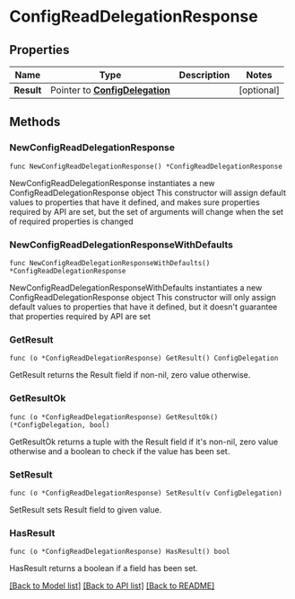 # ConfigReadDelegationResponse

## Properties

Name | Type | Description | Notes
------------ | ------------- | ------------- | -------------
**Result** | Pointer to [**ConfigDelegation**](ConfigDelegation.md) |  | [optional] 

## Methods

### NewConfigReadDelegationResponse

`func NewConfigReadDelegationResponse() *ConfigReadDelegationResponse`

NewConfigReadDelegationResponse instantiates a new ConfigReadDelegationResponse object
This constructor will assign default values to properties that have it defined,
and makes sure properties required by API are set, but the set of arguments
will change when the set of required properties is changed

### NewConfigReadDelegationResponseWithDefaults

`func NewConfigReadDelegationResponseWithDefaults() *ConfigReadDelegationResponse`

NewConfigReadDelegationResponseWithDefaults instantiates a new ConfigReadDelegationResponse object
This constructor will only assign default values to properties that have it defined,
but it doesn't guarantee that properties required by API are set

### GetResult

`func (o *ConfigReadDelegationResponse) GetResult() ConfigDelegation`

GetResult returns the Result field if non-nil, zero value otherwise.

### GetResultOk

`func (o *ConfigReadDelegationResponse) GetResultOk() (*ConfigDelegation, bool)`

GetResultOk returns a tuple with the Result field if it's non-nil, zero value otherwise
and a boolean to check if the value has been set.

### SetResult

`func (o *ConfigReadDelegationResponse) SetResult(v ConfigDelegation)`

SetResult sets Result field to given value.

### HasResult

`func (o *ConfigReadDelegationResponse) HasResult() bool`

HasResult returns a boolean if a field has been set.


[[Back to Model list]](../README.md#documentation-for-models) [[Back to API list]](../README.md#documentation-for-api-endpoints) [[Back to README]](../README.md)


